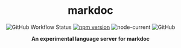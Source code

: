 <h1 align="center">markdoc</h1>
<p align="center">
  <img alt="GitHub Workflow Status" src="https://img.shields.io/github/workflow/status/mohitsinghs/markdoc-ls/ci?style=flat-square&logo=github">
  <a href="https://www.npmjs.com/package/markdoc-ls"><img src="https://img.shields.io/npm/v/markdoc-ls.svg?style=flat-square&logo=npm" alt="npm version"></a>
  <img alt="node-current" src="https://img.shields.io/node/v/markdoc-ls?style=flat-square&logo=nodedotjs">
  <img alt="GitHub" src="https://img.shields.io/github/license/mohitsinghs/markdoc-ls?style=flat-square">
</p>
<p align="center">
  <b>An experimental language server for markdoc</b><br/>
</p>

<br />
